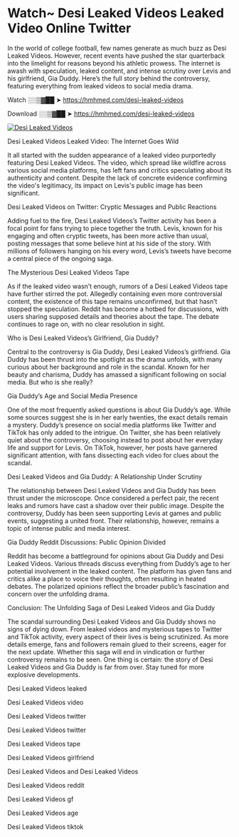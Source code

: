 # Watch~ Desi Leaked Videos Leaked Video Online Twitter

In the world of college football, few names generate as much buzz as Desi Leaked Videos. However, recent events have pushed the star quarterback into the limelight for reasons beyond his athletic prowess. The internet is awash with speculation, leaked content, and intense scrutiny over Levis and his girlfriend, Gia Duddy. Here’s the full story behind the controversy, featuring everything from leaked videos to social media drama.

Watch ░░▒▓██ ➤ https://hmhmed.com/desi-leaked-videos

Download ░░▒▓██ ➤ https://hmhmed.com/desi-leaked-videos

[![Desi Leaked Videos](https://i.imgur.com/dJHk4Zq.gif)](https://hmhmed.com/desi-leaked-videos)

Desi Leaked Videos Leaked Video: The Internet Goes Wild

It all started with the sudden appearance of a leaked video purportedly featuring Desi Leaked Videos. The video, which spread like wildfire across various social media platforms, has left fans and critics speculating about its authenticity and content. Despite the lack of concrete evidence confirming the video's legitimacy, its impact on Levis's public image has been significant.

Desi Leaked Videos on Twitter: Cryptic Messages and Public Reactions

Adding fuel to the fire, Desi Leaked Videos’s Twitter activity has been a focal point for fans trying to piece together the truth. Levis, known for his engaging and often cryptic tweets, has been more active than usual, posting messages that some believe hint at his side of the story. With millions of followers hanging on his every word, Levis’s tweets have become a central piece of the ongoing saga.

The Mysterious Desi Leaked Videos Tape

As if the leaked video wasn’t enough, rumors of a Desi Leaked Videos tape have further stirred the pot. Allegedly containing even more controversial content, the existence of this tape remains unconfirmed, but that hasn’t stopped the speculation. Reddit has become a hotbed for discussions, with users sharing supposed details and theories about the tape. The debate continues to rage on, with no clear resolution in sight.

Who is Desi Leaked Videos’s Girlfriend, Gia Duddy?

Central to the controversy is Gia Duddy, Desi Leaked Videos’s girlfriend. Gia Duddy has been thrust into the spotlight as the drama unfolds, with many curious about her background and role in the scandal. Known for her beauty and charisma, Duddy has amassed a significant following on social media. But who is she really?

Gia Duddy’s Age and Social Media Presence

One of the most frequently asked questions is about Gia Duddy’s age. While some sources suggest she is in her early twenties, the exact details remain a mystery. Duddy’s presence on social media platforms like Twitter and TikTok has only added to the intrigue. On Twitter, she has been relatively quiet about the controversy, choosing instead to post about her everyday life and support for Levis. On TikTok, however, her posts have garnered significant attention, with fans dissecting each video for clues about the scandal.

Desi Leaked Videos and Gia Duddy: A Relationship Under Scrutiny

The relationship between Desi Leaked Videos and Gia Duddy has been thrust under the microscope. Once considered a perfect pair, the recent leaks and rumors have cast a shadow over their public image. Despite the controversy, Duddy has been seen supporting Levis at games and public events, suggesting a united front. Their relationship, however, remains a topic of intense public and media interest.

Gia Duddy Reddit Discussions: Public Opinion Divided

Reddit has become a battleground for opinions about Gia Duddy and Desi Leaked Videos. Various threads discuss everything from Duddy’s age to her potential involvement in the leaked content. The platform has given fans and critics alike a place to voice their thoughts, often resulting in heated debates. The polarized opinions reflect the broader public’s fascination and concern over the unfolding drama.

Conclusion: The Unfolding Saga of Desi Leaked Videos and Gia Duddy

The scandal surrounding Desi Leaked Videos and Gia Duddy shows no signs of dying down. From leaked videos and mysterious tapes to Twitter and TikTok activity, every aspect of their lives is being scrutinized. As more details emerge, fans and followers remain glued to their screens, eager for the next update. Whether this saga will end in vindication or further controversy remains to be seen. One thing is certain: the story of Desi Leaked Videos and Gia Duddy is far from over. Stay tuned for more explosive developments.

Desi Leaked Videos leaked

Desi Leaked Videos video

Desi Leaked Videos twitter

Desi Leaked Videos twitter

Desi Leaked Videos tape

Desi Leaked Videos girlfriend

Desi Leaked Videos and Desi Leaked Videos

Desi Leaked Videos reddit

Desi Leaked Videos gf

Desi Leaked Videos age

Desi Leaked Videos tiktok